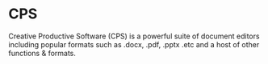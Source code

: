 # CPS

Creative Productive Software (CPS) is a powerful suite of document editors including popular formats such as .docx, .pdf, .pptx .etc and a host of other functions &amp; formats.


